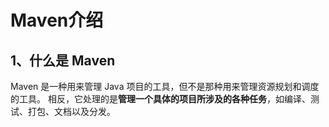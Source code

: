 # Maven介绍

## 1、什么是 Maven

Maven 是一种用来管理 Java 项目的工具，但不是那种用来管理资源规划和调度的工具。 相反，它处理的是**管理一个具体的项目所涉及的各种任务**，如编译、测试、打包、文档以及分发。